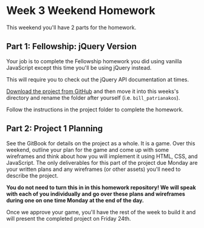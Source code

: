 # Week 3 Weekend Homework

This weekend you'll have 2 parts for the homework.

## Part 1: Fellowship: jQuery Version

Your job is to complete the Fellowship homework you did using vanilla JavaScript except this time you'll be using jQuery instead.

This will require you to check out the jQuery API documentation at times.

[Download the project from GitHub](https://github.com/ga-chicago/fellowship/archive/master.zip) and then move it into this weeks's directory and rename the folder after yourself (i.e. `bill_patrianakos`).

Follow the instructions in the project folder to complete the homework.

## Part 2: Project 1 Planning

See the GitBook for details on the project as a whole. It is a game. Over this weekend, outline your plan for the game and come up with some wireframes and think about how you will implement it using HTML, CSS, and JavaScript. The only deliverables for this part of the project due Monday are your written plans and any wireframes (or other assets) you'll need to describe the project. 

__You do not need to turn this in in this homework repository! We will speak with each of you individually and go over these plans and wireframes during one on one time Monday at the end of the day.__

Once we approve your game, you'll have the rest of the week to build it and will present the completed project on Friday 24th.

